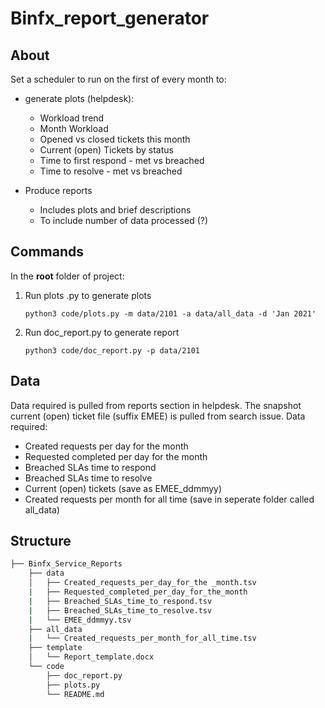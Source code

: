 # Binfx_report_generator

## About
Set a scheduler to run on the first of every month to:
- generate plots (helpdesk):
    - Workload trend
    - Month Workload
    - Opened vs closed tickets this month
    - Current (open) Tickets by status
    - Time to first respond - met vs breached
    - Time to resolve - met vs breached

- Produce reports
    - Includes plots and brief descriptions
    - To include number of data processed (?)

## Commands
In the **root** folder of project:
1. Run plots .py to generate plots

    `python3 code/plots.py -m data/2101 -a data/all_data -d 'Jan 2021'`

2. Run doc_report.py to generate report

    `python3 code/doc_report.py -p data/2101`

## Data

Data required is pulled from reports section in helpdesk. The snapshot
current (open) ticket file (suffix EMEE) is pulled from search issue. Data required:
- Created requests per day for the month
- Requested completed per day for the month
- Breached SLAs time to respond
- Breached SLAs time to resolve
- Current (open) tickets (save as EMEE_ddmmyy)
- Created requests per month for all time (save in seperate folder called all_data)

## Structure

```bash
├── Binfx_Service_Reports
    ├── data
    │   ├── Created_requests_per_day_for_the _month.tsv
    |   ├── Requested_completed_per_day_for_the_month
    |   ├── Breached_SLAs_time_to_respond.tsv
    |   ├── Breached_SLAs_time_to_resolve.tsv
    |   └── EMEE_ddmmyy.tsv
    ├── all_data
    |   └── Created_requests_per_month_for_all_time.tsv
    ├── template
    │   └── Report_template.docx
    └── code
        ├── doc_report.py
        ├── plots.py
        └── README.md
```
